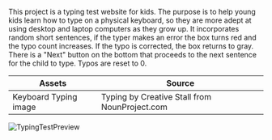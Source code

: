 This project is a typing test website for kids. The purpose is to help young kids learn how to type on a physical keyboard, so they are more adept at using desktop and laptop computers as they grow up. It incorporates random short sentences, if the typer makes an error the box turns red and the typo count increases. If the typo is corrected, the box returns to gray. There is a "Next" button on the bottom that proceeds to the next sentence for the child to type. Typos are reset to 0.

| Assets | Source |
|--------|--------|
| Keyboard Typing image | Typing by Creative Stall from NounProject.com |

![TypingTestPreview](https://user-images.githubusercontent.com/72430760/177431660-b12f55ea-f214-458e-ad15-f1fc5a74b51b.png)
